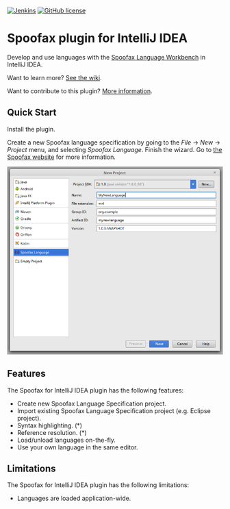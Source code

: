 [![Jenkins](https://img.shields.io/jenkins/s/http/buildfarm.metaborg.org/spoofax-intellij.svg)](http://buildfarm.metaborg.org/job/spoofax-intellij/)
[![GitHub license](https://img.shields.io/github/license/metaborg/spoofax-intellij.svg)](./LICENSE.md)

# Spoofax plugin for IntelliJ IDEA
Develop and use languages with the [Spoofax Language Workbench](http://www.spoofax.org/) in IntelliJ IDEA.

Want to learn more? [See the wiki](https://github.com/metaborg/spoofax-intellij/wiki).

Want to contribute to this plugin? [More information](./CONTRIBUTE.md).


## Quick Start
Install the plugin.

Create a new Spoofax language specification by going to the _File_
→ _New_ → _Project_ menu, and selecting _Spoofax Language_.
Finish the wizard. Go to [the Spoofax website](http://www.spoofax.org/)
for more information.

![New Spoofax Project](./intellij-doc/NewProjectWizard.png)


## Features
The Spoofax for IntelliJ IDEA plugin has the following features:

* Create new Spoofax Language Specification project.
* Import existing Spoofax Language Specification project (e.g. Eclipse project).
* Syntax highlighting. (*)
* Reference resolution. (*)
* Load/unload languages on-the-fly.
* Use your own language in the same editor.


## Limitations
The Spoofax for IntelliJ IDEA plugin has the following limitations:

* Languages are loaded application-wide.
